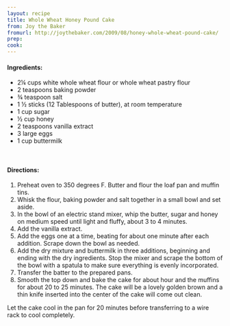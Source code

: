 ```yaml
---
layout: recipe
title: Whole Wheat Honey Pound Cake
from: Joy the Baker
fromurl: http://joythebaker.com/2009/08/honey-whole-wheat-pound-cake/
prep: 
cook: 
---
```


#### Ingredients:

* 2¼ cups white whole wheat flour or whole wheat pastry flour
* 2 teaspoons baking powder
* ¾ teaspoon salt
* 1 ½ sticks (12 Tablespoons of butter), at room temperature
* 1 cup sugar
* ½ cup honey
* 2 teaspoons vanilla extract
* 3 large eggs
* 1 cup buttermilk

<br>

#### Directions:

1. Preheat oven to 350 degrees F.  Butter and flour the loaf pan and muffin tins.
2. Whisk the flour, baking powder and salt together in a small bowl and set aside.
3. In the bowl of an electric stand mixer, whip the butter, sugar and honey on medium speed until light and fluffy, about 3 to 4 minutes.  
4. Add the vanilla extract.  
5. Add the eggs one at a time, beating for about one minute after each addition.  Scrape down the bowl as needed.  
6. Add the dry mixture and buttermilk in three additions, beginning and ending with the dry ingredients.  Stop the mixer and scrape the bottom of the bowl with a spatula to make sure everything is evenly incorporated.
7. Transfer the batter to the prepared pans.  
8. Smooth the top down and bake the cake for about  hour and the muffins for about 20 to 25 minutes.  The cake will be a lovely golden brown and a thin knife inserted into the center of the cake will come out clean.

Let the cake cool in the pan for 20 minutes before transferring to a wire rack to cool completely.
